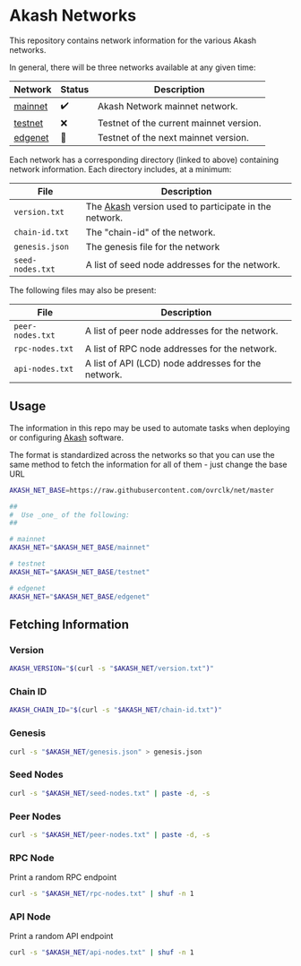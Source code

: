 # Akash Networks

This repository contains network information for the various Akash networks.

In general, there will be three networks available at any given time:

|Network|Status|Description|
|---|---|---|
|[mainnet](mainnet) | :heavy_check_mark: | Akash Network mainnet network.|
|[testnet](testnet) | :x:                | Testnet of the current mainnet version.|
|[edgenet](edgenet) | :construction:     | Testnet of the next mainnet version.|

Each network has a corresponding directory (linked to above) containing network information.
Each directory includes, at a minimum:

|File|Description|
|---|---|
|`version.txt`|The [Akash](//github.com/ovrclk/akash) version used to participate in the network.|
|`chain-id.txt`|The "chain-id" of the network.|
|`genesis.json`| The genesis file for the network |
|`seed-nodes.txt`| A list of seed node addresses for the network.|

The following files may also be present:

|File|Description|
|---|---|
|`peer-nodes.txt`| A list of peer node addresses for the network.|
|`rpc-nodes.txt`| A list of RPC node addresses for the network.|
|`api-nodes.txt`| A list of API (LCD) node addresses for the network.|


## Usage

The information in this repo may be used to automate tasks when deploying or configuring
[Akash](//github.com/ovrclk/akash) software.

The format is standardized across the networks so that you can use the same method
to fetch the information for all of them - just change the base URL 

```sh
AKASH_NET_BASE=https://raw.githubusercontent.com/ovrclk/net/master

##
#  Use _one_ of the following:
##

# mainnet
AKASH_NET="$AKASH_NET_BASE/mainnet"

# testnet
AKASH_NET="$AKASH_NET_BASE/testnet"

# edgenet
AKASH_NET="$AKASH_NET_BASE/edgenet"
```

## Fetching Information

### Version

```sh
AKASH_VERSION="$(curl -s "$AKASH_NET/version.txt")"
```

### Chain ID

```sh
AKASH_CHAIN_ID="$(curl -s "$AKASH_NET/chain-id.txt")"
```

### Genesis

```sh
curl -s "$AKASH_NET/genesis.json" > genesis.json
```

### Seed Nodes

```sh
curl -s "$AKASH_NET/seed-nodes.txt" | paste -d, -s
```

### Peer Nodes

```sh
curl -s "$AKASH_NET/peer-nodes.txt" | paste -d, -s
```

### RPC Node

Print a random RPC endpoint

```sh
curl -s "$AKASH_NET/rpc-nodes.txt" | shuf -n 1
```

### API Node

Print a random API endpoint

```sh
curl -s "$AKASH_NET/api-nodes.txt" | shuf -n 1
```
